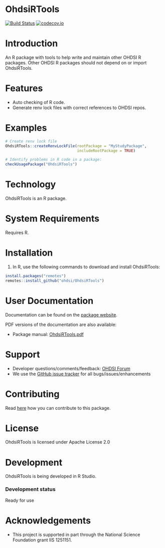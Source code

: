 OhdsiRTools
===========

[![Build Status](https://github.com/OHDSI/OhdsiRTools/workflows/R-CMD-check/badge.svg)](https://github.com/OHDSI/OhdsiRTools/actions?query=workflow%3AR-CMD-check)
[![codecov.io](https://codecov.io/github/OHDSI/OhdsiRTools/coverage.svg?branch=master)](https://codecov.io/github/OHDSI/OhdsiRTools?branch=master)

Introduction
============
An R package with tools to help write and maintain other OHDSI R packages. Other OHDSI R packages should not depend on or import OhdsiRTools.

Features
========
- Auto checking of R code.
- Generate renv lock files with correct references to OHDSI repos.

Examples
========

```r
# Create renv lock file
OhdsiRTools::createRenvLockFile(rootPackage = "MyStudyPackage",
                                includeRootPackage = TRUE)

# Identify problems in R code in a package:
checkUsagePackage("OhdsiRTools")
```

Technology
============
OhdsiRTools is an R package.

System Requirements
============
Requires R.


Installation
=============
1. In R, use the following commands to download and install OhdsiRTools:

  ```r
  install.packages("remotes")
  remotes::install_github("ohdsi/OhdsiRTools")
  ```

User Documentation
==================
Documentation can be found on the [package website](https://ohdsi.github.io/OhdsiRTools).

PDF versions of the documentation are also available:
* Package manual: [OhdsiRTools.pdf](https://raw.githubusercontent.com/OHDSI/OhdsiRTools/master/extras/OhdsiRTools.pdf)

Support
=======
* Developer questions/comments/feedback: <a href="http://forums.ohdsi.org/c/developers">OHDSI Forum</a>
* We use the <a href="https://github.com/OHDSI/OhdsiRTools/issues">GitHub issue tracker</a> for all bugs/issues/enhancements

Contributing
============
Read [here](https://ohdsi.github.io/MethodsLibrary/contribute.html) how you can contribute to this package.

License
=======
OhdsiRTools is licensed under Apache License 2.0

Development
===========
OhdsiRTools is being developed in R Studio.

### Development status

Ready for use

# Acknowledgements
- This project is supported in part through the National Science Foundation grant IIS 1251151.
